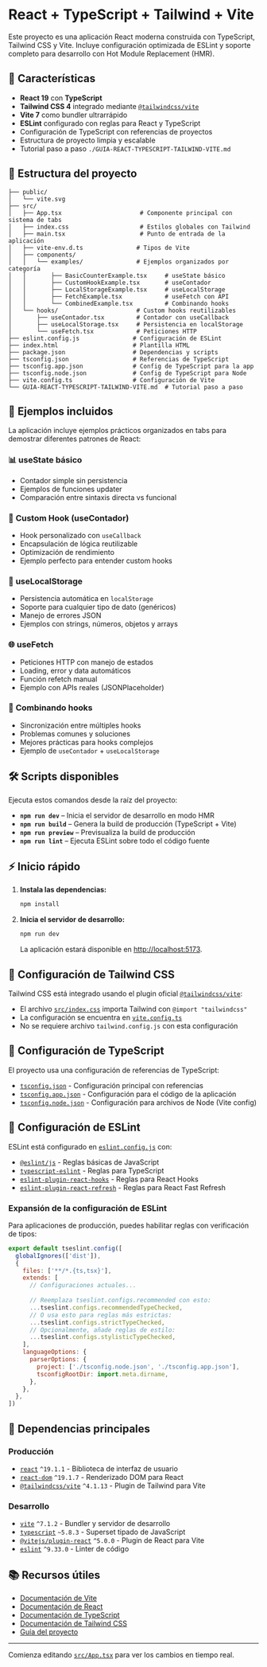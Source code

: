 # React + TypeScript + Tailwind + Vite

Este proyecto es una aplicación React moderna construida con TypeScript, Tailwind CSS y Vite. Incluye configuración optimizada de ESLint y soporte completo para desarrollo con Hot Module Replacement (HMR).

## 🚀 Características

- **React 19** con **TypeScript**
- **Tailwind CSS 4** integrado mediante [`@tailwindcss/vite`](vite.config.ts)
- **Vite 7** como bundler ultrarrápido
- **ESLint** configurado con reglas para React y TypeScript
- Configuración de TypeScript con referencias de proyectos
- Estructura de proyecto limpia y escalable
- Tutorial paso a paso `./GUIA-REACT-TYPESCRIPT-TAILWIND-VITE.md`

## 📁 Estructura del proyecto

```
├── public/
│   └── vite.svg
├── src/
│   ├── App.tsx                      # Componente principal con sistema de tabs
│   ├── index.css                    # Estilos globales con Tailwind
│   ├── main.tsx                     # Punto de entrada de la aplicación
│   ├── vite-env.d.ts               # Tipos de Vite
│   ├── components/
│   │   └── examples/               # Ejemplos organizados por categoría
│   │       ├── BasicCounterExample.tsx     # useState básico
│   │       ├── CustomHookExample.tsx       # useContador
│   │       ├── LocalStorageExample.tsx     # useLocalStorage
│   │       ├── FetchExample.tsx            # useFetch con API
│   │       └── CombinedExample.tsx         # Combinando hooks
│   └── hooks/                      # Custom hooks reutilizables
│       ├── useContador.tsx         # Contador con useCallback
│       ├── useLocalStorage.tsx     # Persistencia en localStorage
│       └── useFetch.tsx            # Peticiones HTTP
├── eslint.config.js               # Configuración de ESLint
├── index.html                     # Plantilla HTML
├── package.json                   # Dependencias y scripts
├── tsconfig.json                  # Referencias de TypeScript
├── tsconfig.app.json              # Config de TypeScript para la app
├── tsconfig.node.json             # Config de TypeScript para Node
├── vite.config.ts                 # Configuración de Vite
└── GUIA-REACT-TYPESCRIPT-TAILWIND-VITE.md  # Tutorial paso a paso
```

## 🎯 Ejemplos incluidos

La aplicación incluye ejemplos prácticos organizados en tabs para demostrar diferentes patrones de React:

### 📊 **useState básico**
- Contador simple sin persistencia
- Ejemplos de funciones updater
- Comparación entre sintaxis directa vs funcional

### 🔧 **Custom Hook (useContador)**
- Hook personalizado con `useCallback`
- Encapsulación de lógica reutilizable
- Optimización de rendimiento
- Ejemplo perfecto para entender custom hooks

### 💾 **useLocalStorage**
- Persistencia automática en `localStorage`
- Soporte para cualquier tipo de dato (genéricos)
- Manejo de errores JSON
- Ejemplos con strings, números, objetos y arrays

### 🌐 **useFetch**
- Peticiones HTTP con manejo de estados
- Loading, error y data automáticos
- Función refetch manual
- Ejemplo con APIs reales (JSONPlaceholder)

### 🔄 **Combinando hooks**
- Sincronización entre múltiples hooks
- Problemas comunes y soluciones
- Mejores prácticas para hooks complejos
- Ejemplo de `useContador` + `useLocalStorage`

## 🛠️ Scripts disponibles

Ejecuta estos comandos desde la raíz del proyecto:

- **`npm run dev`** – Inicia el servidor de desarrollo en modo HMR
- **`npm run build`** – Genera la build de producción (TypeScript + Vite)
- **`npm run preview`** – Previsualiza la build de producción
- **`npm run lint`** – Ejecuta ESLint sobre todo el código fuente

## ⚡ Inicio rápido

1. **Instala las dependencias:**
   ```bash
   npm install
   ```

2. **Inicia el servidor de desarrollo:**
   ```bash
   npm run dev
   ```
   La aplicación estará disponible en [http://localhost:5173](http://localhost:5173).

## 🎨 Configuración de Tailwind CSS

Tailwind CSS está integrado usando el plugin oficial [`@tailwindcss/vite`](https://www.npmjs.com/package/@tailwindcss/vite):

- El archivo [`src/index.css`](src/index.css) importa Tailwind con `@import "tailwindcss"`
- La configuración se encuentra en [`vite.config.ts`](vite.config.ts)
- No se requiere archivo `tailwind.config.js` con esta configuración

## 📝 Configuración de TypeScript

El proyecto usa una configuración de referencias de TypeScript:

- [`tsconfig.json`](tsconfig.json) - Configuración principal con referencias
- [`tsconfig.app.json`](tsconfig.app.json) - Configuración para el código de la aplicación
- [`tsconfig.node.json`](tsconfig.node.json) - Configuración para archivos de Node (Vite config)

## 🔧 Configuración de ESLint

ESLint está configurado en [`eslint.config.js`](eslint.config.js) con:

- [`@eslint/js`](https://www.npmjs.com/package/@eslint/js) - Reglas básicas de JavaScript
- [`typescript-eslint`](https://typescript-eslint.io/) - Reglas para TypeScript
- [`eslint-plugin-react-hooks`](https://www.npmjs.com/package/eslint-plugin-react-hooks) - Reglas para React Hooks
- [`eslint-plugin-react-refresh`](https://www.npmjs.com/package/eslint-plugin-react-refresh) - Reglas para React Fast Refresh

### Expansión de la configuración de ESLint

Para aplicaciones de producción, puedes habilitar reglas con verificación de tipos:

```js
export default tseslint.config([
  globalIgnores(['dist']),
  {
    files: ['**/*.{ts,tsx}'],
    extends: [
      // Configuraciones actuales...
      
      // Reemplaza tseslint.configs.recommended con esto:
      ...tseslint.configs.recommendedTypeChecked,
      // O usa esto para reglas más estrictas:
      ...tseslint.configs.strictTypeChecked,
      // Opcionalmente, añade reglas de estilo:
      ...tseslint.configs.stylisticTypeChecked,
    ],
    languageOptions: {
      parserOptions: {
        project: ['./tsconfig.node.json', './tsconfig.app.json'],
        tsconfigRootDir: import.meta.dirname,
      },
    },
  },
])
```

## 🔗 Dependencias principales

### Producción
- [`react`](https://react.dev/) `^19.1.1` - Biblioteca de interfaz de usuario
- [`react-dom`](https://react.dev/) `^19.1.7` - Renderizado DOM para React
- [`@tailwindcss/vite`](https://www.npmjs.com/package/@tailwindcss/vite) `^4.1.13` - Plugin de Tailwind para Vite

### Desarrollo
- [`vite`](https://vitejs.dev/) `^7.1.2` - Bundler y servidor de desarrollo
- [`typescript`](https://www.typescriptlang.org/) `~5.8.3` - Superset tipado de JavaScript
- [`@vitejs/plugin-react`](https://github.com/vitejs/vite-plugin-react) `^5.0.0` - Plugin de React para Vite
- [`eslint`](https://eslint.org/) `^9.33.0` - Linter de código

## 📚 Recursos útiles

- [Documentación de Vite](https://vitejs.dev/)
- [Documentación de React](https://react.dev/)
- [Documentación de TypeScript](https://www.typescriptlang.org/)
- [Documentación de Tailwind CSS](https://tailwindcss.com/)
- [Guía del proyecto](GUIA-REACT-TYPESCRIPT-TAILWIND-VITE.md)

---

Comienza editando [`src/App.tsx`](src/App.tsx) para ver los cambios en tiempo real.